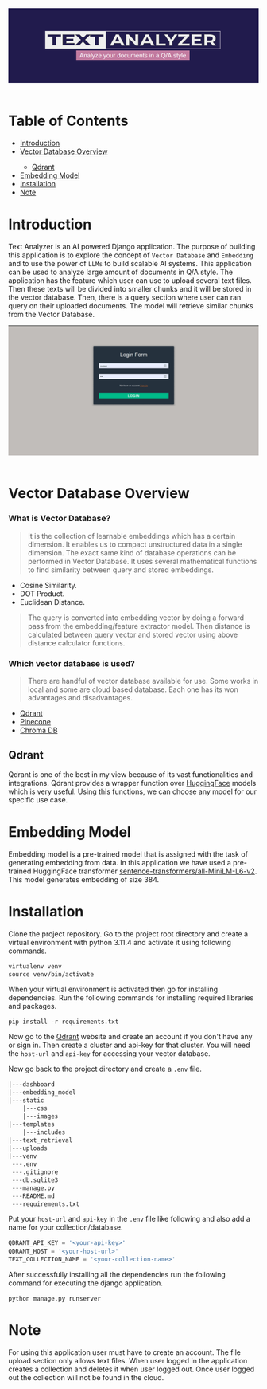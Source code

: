 <div align="center">
    <a href="">
      <img alt="Banner" src="documents/banner.png" alt="banner">
    </a>
</div>

<br/>

<!-- Table of contents -->
<div>
  <h1>Table of Contents</h1>
  <ul>
    <li><a href="#introduction">Introduction</a></li>
    <li><a href="#vector-database-overview">Vector Database Overview</a></li>
    <ul>
      <li><a href="#qdrant">Qdrant</a></li>
    </ul>
    <li><a href="#embedding-model">Embedding Model</a></li>
    <li><a href="#installation">Installation</a></li>
    <li><a href="#-note">Note</a></li>
  </ul>
</div>

# Introduction
Text Analyzer is an AI powered Django application. The purpose of building this application is to explore the concept of `Vector Database` and `Embedding` and to use the power of `LLMs` to build scalable AI systems. This application can be used to analyze large amount of documents in Q/A style. The application has the feature which user can use to upload several text files. Then these texts will be divided into smaller chunks and it will be stored in the vector database. Then, there is a query section where user can ran query on their uploaded documents. The model will retrieve similar chunks from the Vector Database.

<div align="center">
    <img src="documents/application-demo.gif">
</div>

<br>

# Vector Database Overview

<h3>What is Vector Database?</h3>

> It is the collection of learnable embeddings which has a certain dimension. It enables us to compact unstructured data in a single dimension. The exact same kind of database operations can be performed in Vector Database. It uses several mathematical functions to find similarity between query and stored embeddings.

<ul>
  <li>Cosine Similarity.</li>
  <li>DOT Product.</li>
  <li>Euclidean Distance.</li>
</ul>

> The query is converted into embedding vector by doing a forward pass from the embedding/feature extractor model. Then distance is calculated between query vector and stored vector using above distance calculator functions.

<h3>Which vector database is used?</h3>

> There are handful of vector database available for use. Some works in local and some are cloud based database. Each one has its won advantages and disadvantages.

<ul>
  <li><a href="https://qdrant.tech/">Qdrant</a></li>
  <li><a href="https://docs.pinecone.io/docs/overview">Pinecone</a></li>
  <li><a href="https://docs.trychroma.com/">Chroma DB</a></li>
</ul>

## Qdrant
Qdrant is one of the best in my view because of its vast functionalities and integrations. Qdrant provides a wrapper function over [HuggingFace](https://huggingface.co/models) models which is very useful. Using this functions, we can choose any model for our specific use case.

# Embedding Model

Embedding model is a pre-trained model that is assigned with the task of generating embedding from data. In this application we have used a pre-trained HuggingFace transformer [sentence-transformers/all-MiniLM-L6-v2](https://huggingface.co/sentence-transformers/all-MiniLM-L6-v2). This model generates embedding of size 384.

# Installation

Clone the project repository. Go to the project root directory and create a virtual environment with python 3.11.4 and activate it using following commands.

```command
virtualenv venv
source venv/bin/activate
```

When your virtual environment is activated then go for installing dependencies. Run the following commands for installing required libraries and packages.

```command
pip install -r requirements.txt
```

Now go to the [Qdrant](https://qdrant.tech/) website and create an account if you don't have any or sign in. Then create a cluster and api-key for that cluster. You will need the `host-url` and `api-key` for accessing your vector database.

Now go back to the project directory and create a `.env` file.

```
|---dashboard
|---embedding_model
|---static
    |---css
    |---images
|---templates
    |---includes
|---text_retrieval
|---uploads
|---venv
 ---.env
 ---.gitignore
 ---db.sqlite3
 ---manage.py
 ---README.md
 ---requirements.txt
```

Put your `host-url` and `api-key` in the `.env` file like following and also add a name for your collection/database.

```python
QDRANT_API_KEY = '<your-api-key>'
QDRANT_HOST = '<your-host-url>'
TEXT_COLLECTION_NAME = '<your-collection-name>'
```

After successfully installing all the dependencies run the following command for executing the django application.

```command
python manage.py runserver
```

# Note

For using this application user must have to create an account. The file upload section only allows text files. When user logged in the application creates a collection and deletes it when user logged out. Once user logged out the collection will not be found in the cloud.